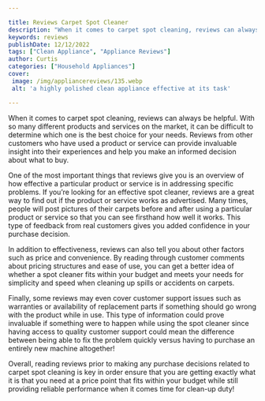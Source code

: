 ```yaml
---

title: Reviews Carpet Spot Cleaner
description: "When it comes to carpet spot cleaning, reviews can always be helpful. With so many different products and services on the market, ...read now to learn more"
keywords: reviews
publishDate: 12/12/2022
tags: ["Clean Appliance", "Appliance Reviews"]
author: Curtis
categories: ["Household Appliances"]
cover: 
 image: /img/appliancereviews/135.webp
 alt: 'a highly polished clean appliance effective at its task'

---
```


When it comes to carpet spot cleaning, reviews can always be helpful. With so many different products and services on the market, it can be difficult to determine which one is the best choice for your needs. Reviews from other customers who have used a product or service can provide invaluable insight into their experiences and help you make an informed decision about what to buy. 

One of the most important things that reviews give you is an overview of how effective a particular product or service is in addressing specific problems. If you’re looking for an effective spot cleaner, reviews are a great way to find out if the product or service works as advertised. Many times, people will post pictures of their carpets before and after using a particular product or service so that you can see firsthand how well it works. This type of feedback from real customers gives you added confidence in your purchase decision. 

In addition to effectiveness, reviews can also tell you about other factors such as price and convenience. By reading through customer comments about pricing structures and ease of use, you can get a better idea of whether a spot cleaner fits within your budget and meets your needs for simplicity and speed when cleaning up spills or accidents on carpets. 

Finally, some reviews may even cover customer support issues such as warranties or availability of replacement parts if something should go wrong with the product while in use. This type of information could prove invaluable if something were to happen while using the spot cleaner since having access to quality customer support could mean the difference between being able to fix the problem quickly versus having to purchase an entirely new machine altogether! 

Overall, reading reviews prior to making any purchase decisions related to carpet spot cleaning is key in order ensure that you are getting exactly what it is that you need at a price point that fits within your budget while still providing reliable performance when it comes time for clean-up duty!
